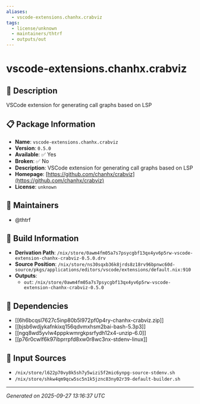 ```yaml
---
aliases:
  - vscode-extensions.chanhx.crabviz
tags:
  - license/unknown
  - maintainers/thtrf
  - outputs/out
---
```


# vscode-extensions.chanhx.crabviz

## 📝 Description

VSCode extension for generating call graphs based on LSP

## 📋 Package Information

- **Name**: `vscode-extensions.chanhx.crabviz`
- **Version**: `0.5.0`
- **Available**: ✅ Yes
- **Broken**: ✅ No
- **Description**: VSCode extension for generating call graphs based on LSP
- **Homepage**: [https://github.com/chanhx/crabviz](https://github.com/chanhx/crabviz)
- **License**: `unknown`
## 👥 Maintainers

- @thtrf


## 🔧 Build Information

- **Derivation Path**: `/nix/store/0awm4fm05a7s7psycgbf13qx4yv6p5rw-vscode-extension-chanhx-crabviz-0.5.0.drv`
- **Source Position**: `/nix/store/ns30sqxb36k8jrds8z18rv96bpnwc60d-source/pkgs/applications/editors/vscode/extensions/default.nix:910`
- **Outputs**:
  - `out`:  `/nix/store/0awm4fm05a7s7psycgbf13qx4yv6p5rw-vscode-extension-chanhx-crabviz-0.5.0`

## 🔗 Dependencies

- [[6h6bcqsl7627c5inp80b5l972pf0p4ry-chanhx-crabviz.zip]]
- [[bjsb6wdjykafnkixq156qdvmxhsm2bai-bash-5.3p3]]
- [[ngq8wd5yvlw4pppkwmrgkpsrfydh12x4-unzip-6.0]]
- [[p76r0cwlf6k97ibprrpfd8xw0r8wc3nx-stdenv-linux]]

## 📁 Input Sources

- `/nix/store/l622p70vy8k5sh7y5wizi5f2mic6ynpg-source-stdenv.sh`
- `/nix/store/shkw4qm9qcw5sc5n1k5jznc83ny02r39-default-builder.sh`

---
*Generated on 2025-09-27 13:16:37 UTC*
